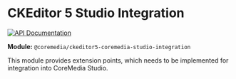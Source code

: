 # CKEditor 5 Studio Integration

[![API Documentation][docs:api:badge]][docs:api]

[docs:api]: <https://coremedia.github.io/ckeditor-plugins/docs/api/modules/ckeditor5_coremedia_studio_integration.html> "@coremedia/ckeditor5-coremedia-studio-integration"
[docs:api:badge]: <https://img.shields.io/badge/docs-%F0%9F%93%83%20API-informational?style=for-the-badge>

**Module:** `@coremedia/ckeditor5-coremedia-studio-integration`

This module provides extension points, which needs to be implemented for
integration into CoreMedia Studio.
